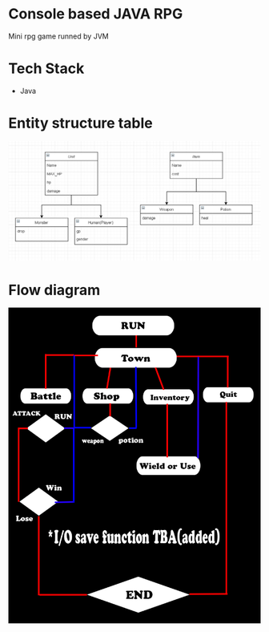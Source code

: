 # Console based JAVA RPG
Mini rpg game runned by JVM

# Tech Stack
- Java

# Entity structure table
![](images/Entity.PNG)

# Flow diagram
![](images/RPGflow.jpg)


